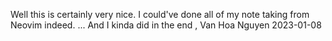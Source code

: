 
Well this is certainly very nice. I could've done all of my note taking
from Neovim indeed. ... And I kinda did in the end , Van Hoa Nguyen 2023-01-08

